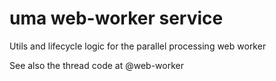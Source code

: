 # uma web-worker service

Utils and lifecycle logic for the parallel processing web worker

See also the thread code at @web-worker
